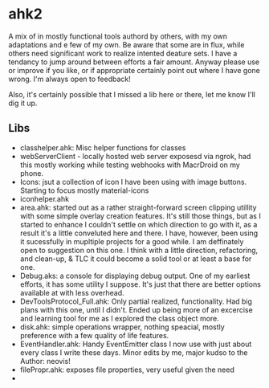 # ahk2
A mix of in mostly functional tools authord by others, with my own adaptations and e few of my own. Be aware that some are in flux, while others need significant work to realize intented deature sets.  I have a tendancy to jump around between efforts a fair amount.  Anyway please use or improve if you like, or if appropriate certainly point out where I have gone wrong. I'm always open to feedback!  

Also, it's certainly possible that I missed a lib here or there, let me know I'll dig it up.



## Libs
- classhelper.ahk: Misc helper functions for classes
- webServerClient - locally hosted web server exposesd via ngrok, had this mostly working while testing webhooks with MacrDroid on my phone.
- Icons: jsut a collection of icon I have been using with image buttons. Starting to focus mostly material-icons
- iconhelper.ahk
- area.ahk: started out as a rather straight-forward screen clipping utillity with some simple overlay creation features. It's still those things, but as I started to enhance I couldn't settle on which direction to go with it, as a result it's a little conveluted here and         there.  I have, however, been using it sucessfully in mupltiple projects for a good while. I am deffinately open to suggestion on this one.  I think with a little direction, refactoring, and clean-up, & TLC it could become a solid tool or at least a base for one.
- Debug.aks: a console for displaying debug output.  One of my earliest efforts, it has some utility I suppose.  It's just that there are better options available at with less overhead.
- DevToolsProtocol_Full.ahk: Only partial realized, functionality.  Had big plans with this one, until I didn't.  Ended up being more of an excercise and learning tool for me as I explored the class object more.
- disk.ahk: simple operations wrapper, nothing speacial, mostly preference with a few quality of life features.
- EventHandler.ahk: Handy EventEmitter class I now use with just about every class I write these days.  Minor edits by me, major kudso to the Author: neovis!
- filePropr.ahk: exposes file properties, very useful given the need
-  

